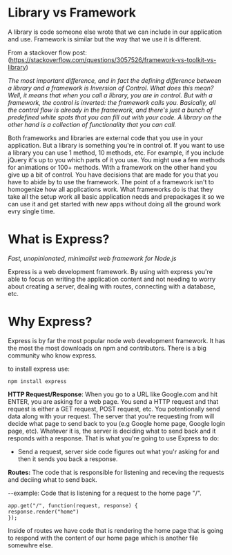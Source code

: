 # Library vs Framework

A library is code someone else wrote that we can include in our application and use. Framework is similar but the way that we use it is different. 

From a stackover flow post: (https://stackoverflow.com/questions/3057526/framework-vs-toolkit-vs-library)

*The most important difference, and in fact the defining difference between a library and a framework is Inversion of Control. What does this mean? Well, it means that when you call a library, you are in control. But with a framework, the control is inverted: the framework calls you. Basically, all the control flow is already in the framework, and there's just a bunch of predefined white spots that you can fill out with your code. A library on the other hand is a collection of functionality that you can call.*

Both frameworks and libraries are external code that you use in your application. But a library is something you're in control of. If you want to use a library you can use 1 method, 10 methods, etc. For example, if you include jQuery it's up to you which parts of it you use. You might use a few methods for animations or 100+ methods. With a framework on the other hand you give up a bit of control. You have decisions that are made for you that you have to abide by to use the framework. The point of a framework isn't to homogenize how all applications work. What frameworks do is that they take all the setup work all basic application needs and prepackages it so we can use it and get started with new apps without doing all the ground work evry single time. 

# What is Express?
*Fast, unopinionated, minimalist web framework for Node.js*

Express is a web development framework. By using with express you're able to focus on writing the application content and not needing to worry about creating a server, dealing with routes, connecting with a database, etc. 

# Why Express? 
Express is by far the most popular node web development framework. It has the most the most downloads on npm and contributors. There is a big community who know express.

to install express use: 
```
npm install express
```

**HTTP Request/Response**: When you go to a URL like Google.com and hit ENTER, you are asking for a web page. You send a HTTP request and that request is either a GET request, POST request, etc. You potentionally send data along with your request. The server that you're requesting from will decide what page to send back to you (e.g Google home page, Google login page, etc). Whatever it is, the server is deciding what to send back and it responds with a response. That is what you're going to use Express to do:

+ Send a request, server side code figures out what you'r asking for and then it sends you back a response. 


**Routes:** The code that is responsible for listening and receving the requests and deciing what to send back. 

--example: Code that is listening for a request to the home page "/".

```
app.get("/", function(request, response) {
response.render("home")
});
```

Inside of routes we have code that is rendering the home page that is going to respond with the content of our home page which is another file somewhre else. 


